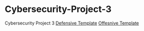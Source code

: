 # Cybersecurity-Project-3
Cybersecurity Project 3
[Defensive Template](./DefensiveTemplate.md)
[Offesnive Template](./OffensiveTemplate.md)
